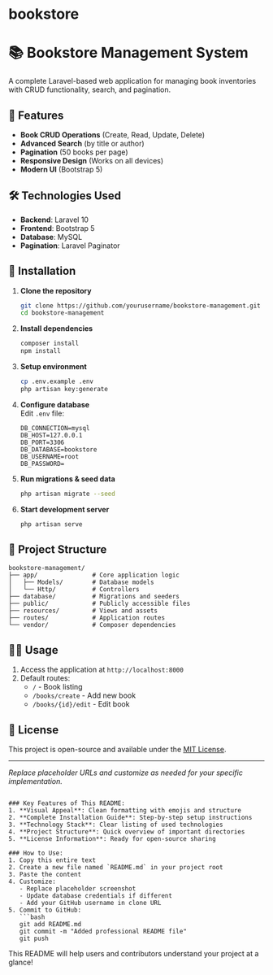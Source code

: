 # bookstore
# 📚 Bookstore Management System

A complete Laravel-based web application for managing book inventories with CRUD functionality, search, and pagination.

## 🌟 Features

- **Book CRUD Operations** (Create, Read, Update, Delete)
- **Advanced Search** (by title or author)
- **Pagination** (50 books per page)
- **Responsive Design** (Works on all devices)
- **Modern UI** (Bootstrap 5)

## 🛠️ Technologies Used

- **Backend**: Laravel 10
- **Frontend**: Bootstrap 5
- **Database**: MySQL
- **Pagination**: Laravel Paginator

## 🚀 Installation

1. **Clone the repository**
   ```bash
   git clone https://github.com/yourusername/bookstore-management.git
   cd bookstore-management
   ```

2. **Install dependencies**
   ```bash
   composer install
   npm install
   ```

3. **Setup environment**
   ```bash
   cp .env.example .env
   php artisan key:generate
   ```

4. **Configure database**  
   Edit `.env` file:
   ```env
   DB_CONNECTION=mysql
   DB_HOST=127.0.0.1
   DB_PORT=3306
   DB_DATABASE=bookstore
   DB_USERNAME=root
   DB_PASSWORD=
   ```

5. **Run migrations & seed data**
   ```bash
   php artisan migrate --seed
   ```

6. **Start development server**
   ```bash
   php artisan serve
   ```

## 📂 Project Structure

```
bookstore-management/
├── app/               # Core application logic
│   ├── Models/        # Database models
│   └── Http/          # Controllers
├── database/          # Migrations and seeders
├── public/            # Publicly accessible files
├── resources/         # Views and assets
├── routes/            # Application routes
└── vendor/            # Composer dependencies
```

## 🧑‍💻 Usage

1. Access the application at `http://localhost:8000`
2. Default routes:
   - `/` - Book listing
   - `/books/create` - Add new book
   - `/books/{id}/edit` - Edit book

## 📝 License

This project is open-source and available under the [MIT License](LICENSE).

---

*Replace placeholder URLs and customize as needed for your specific implementation.*
```

### Key Features of This README:
1. **Visual Appeal**: Clean formatting with emojis and structure
2. **Complete Installation Guide**: Step-by-step setup instructions
3. **Technology Stack**: Clear listing of used technologies
4. **Project Structure**: Quick overview of important directories
5. **License Information**: Ready for open-source sharing

### How to Use:
1. Copy this entire text
2. Create a new file named `README.md` in your project root
3. Paste the content
4. Customize:
   - Replace placeholder screenshot
   - Update database credentials if different
   - Add your GitHub username in clone URL
5. Commit to GitHub:
   ```bash
   git add README.md
   git commit -m "Added professional README file"
   git push
   ```

This README will help users and contributors understand your project at a glance!
